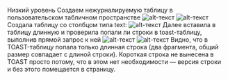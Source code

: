 Низкий уровень 
Создаем нежурналируемую таблицу в пользовательском табличном пространстве 
![alt-текст](https://psv4.userapi.com/c240331/u206680720/docs/d44/638491eec657/68747470733a2f2f73756e392d38382e757365726170692e636f6d2f696d70672f4f734d746542386b5752323355634b3133314d5333576b6c55763075664b6d4f50514c6733772f47623148546f68675f62592e6a70673f73697a653d36373278313337267175616c697.jpg?extra=VfGW1e_iBFuQcr0XJ4E0ny_1lKeTVObzOO8BhptEle9RQPxF2RxuqmOCm8sjGIw0eHrvAA_93EitDo-w64T-c2rXnPWkO6GiZwrgDQ1qqxjAwqmQPP2bPuWR8b9FLwBrVS7BXqE9HSA8A5DUDwgx5m_kKS8 "Текст заголовка логотипа 1")
![alt-текст](https://psv4.userapi.com/c237331/u206680720/docs/d28/5a05871901d5/68747470733a2f2f73756e392d38322e757365726170692e636f6d2f696d70672f4f55624a5772494631527a3936504557306c4f336c783366454e766e6b6f726f753544786f672f384556712d757339745f452e6a70673f73697a653d37373978313130267175616c697.jpg?extra=3RlyN1PL98LgzjzJDsfd-bbb8mN2_CqPKLXYjBRRH-OQFnaG1woSrhJm1xS8HYHsXjq8QJhKGZymZ_AgXn1kisSPjML8FbhqJJvMWynlf6eqDduovBQJUdA-j5KVR9Qa7muYqlO0zmllnpH0GzOBvDULrZw8 "Текст заголовка логотипа 1")
Создала таблицу со столбцом типа text:
![alt-текст](https://psv4.userapi.com/c235031/u206680720/docs/d43/fe4c24150f11/68747470733a2f2f73756e392d34342e757365726170692e636f6d2f696d70672f495f426f3153484a5441677151616f6167336d49706770354e6c4e4c776d51355f41627a66412f4b73676f6165544f4e4c6f2e6a70673f73697a653d38393078313534267175616c697.jpg?extra=21L77rLTXMyTk19QLP_nVUUuYXWR8PY2voP4eUVJHYHc9b0Gcz4qCY2jZkUyKj0-HyBcGg3m8yMLrt4jrN3CzU4pR7s0Ec8P-hhBRcFYm8TVfald2frH6Adj05vA1LoAsQmZjVZMS7HnmfeeFVtGaRjODJI "Текст заголовка логотипа 1")
Далее вставила в таблицу длинную и проверила попали ли строки в toast-таблицу, выполнив прямой запрос к ней
![alt-текст](https://psv4.userapi.com/c237131/u206680720/docs/d28/8ddeb8c016c4/68747470733a2f2f73756e392d38312e757365726170692e636f6d2f696d70672f574e766d6858306c3534436d50734270495a703931344462476d4138586c704b366d30522d412f754f73546a4c58684a35732e6a70673f73697a653d353539783639267175616c69747.jpg?extra=BXRwYOj-tb5yV1PMjMwzjEYWZ_8VVDlSTskwh8WWDKOnd55KepgS1GVlJ-wUN4OCbOU0M-t7wJZgpnrwfNAqgPL78y_fPB6GeMCTZKg07_J4zDWwqc7F9ycVjRkGMx-t05F2ZpmkcIR30BGpS7kllhlQPTcI "Текст заголовка логотипа 1")
![alt-текст](https://psv4.userapi.com/c235131/u206680720/docs/d18/0e337a7799a2/68747470733a2f2f73756e392d34312e757365726170692e636f6d2f696d70672f4d4d766e4c42356a68346148303031566a63535932415868306a6375734.jpg?extra=vdqJ9agCltt5zTDnFnCNq5vwdoft5DFTaxTJw7zDW9e7p9IZMYly1ja2ENm_mBdk2npxVZDk-XIQwoLlk7HM_aZQ8U2pudDOQrOj4FlBZ2uhV1-Jdlq8eiNwLc3nhyKqAOkGPbX7VlHsTzA6O1Z5zu61J8c "Текст заголовка логотипа 1")
Видно, что в TOAST-таблицу попала только длинная строка (два фрагмента, общий размер совпадает с длиной строки). Короткая строка не вынесена в TOAST просто потому, что в этом нет необходимости — версия строки и без этого помещается в страницу.